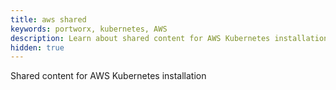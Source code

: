```yaml
---
title: aws shared
keywords: portworx, kubernetes, AWS
description: Learn about shared content for AWS Kubernetes installations.
hidden: true
---
```


Shared content for AWS Kubernetes installation
